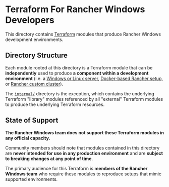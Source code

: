 # Terraform For Rancher Windows Developers

This directory contains [Terraform](https://www.terraform.io/) modules that produce Rancher Windows development environments.

## Directory Structure

Each module rooted at this directory is a Terraform module that can be **independently** used to produce **a component within a development environment** (i.e. a [Windows or Linux server](./server/), [Docker-based Rancher setup](./rancher/), or [Rancher custom cluster](./cluster/)).

The [`internal/`](./internal/) directory is the exception, which contains the underlying Terraform "library" modules referenced by all "external" Terraform modules to produce the underlying Terraform resources.

## State of Support

**The Rancher Windows team does not support these Terraform modules in any official capacity.**

Community members should note that modules contained in this directory are **never intended for use in any production environment** and are **subject to breaking changes at any point of time**.

The primary audience for this Terraform is **members of the Rancher Windows team** who require these modules to reproduce setups that mimic supported environments.

